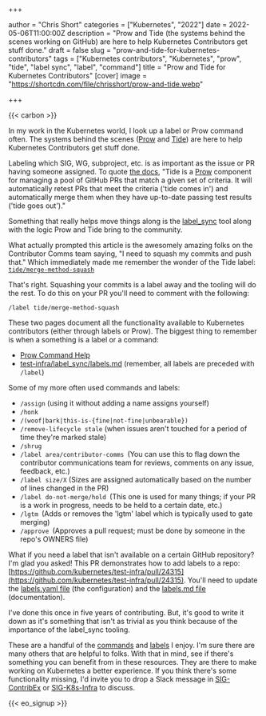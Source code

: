 +++

author = "Chris Short"
categories = ["Kubernetes", "2022"]
date = 2022-05-06T11:00:00Z
description = "Prow and Tide (the systems behind the scenes working on GitHub) are here to help Kubernetes Contributors get stuff done."
draft = false
slug = "prow-and-tide-for-kubernetes-contributors"
tags = ["Kubernetes contributors", "Kubernetes", "prow", "tide", "label sync", "label", "command"]
title = "Prow and Tide for Kubernetes Contributors"
[cover]
image = "https://shortcdn.com/file/chrisshort/prow-and-tide.webp"

+++

{{< carbon >}}

In my work in the Kubernetes world, I look up a label or Prow command often. The systems behind the scenes ([Prow](https://prow.kubernetes.io/) and [Tide](https://pkg.go.dev/k8s.io/test-infra/prow/cmd/tide#section-readme)) are here to help Kubernetes Contributors get stuff done.

Labeling which SIG, WG, subproject, etc. is as important as the issue or PR having someone assigned. To quote [the docs](https://github.com/kubernetes/test-infra/blob/master/prow/cmd/tide/README.md), "Tide is a [Prow](https://github.com/kubernetes/test-infra/blob/master/prow/README.md) component for managing a pool of GitHub PRs that match a given set of criteria. It will automatically retest PRs that meet the criteria ('tide comes in') and automatically merge them when they have up-to-date passing test results ('tide goes out')."

Something that really helps move things along is the [label_sync](https://github.com/kubernetes/test-infra/blob/master/label_sync/labels.md#intro) tool along with the logic Prow and Tide bring to the community.

What actually prompted this article is the awesomely amazing folks on the Contributor Comms team saying, "I need to squash my commits and push that." Which immediately made me remember the wonder of the Tide label: [`tide/merge-method-squash`](https://github.com/kubernetes/test-infra/blob/master/label_sync/labels.md#tide/merge-method-squash)

That's right. Squashing your commits is a label away and the tooling will do the rest. To do this on your PR you'll need to comment with the following:

`/label tide/merge-method-squash`

These two pages document all the functionality available to Kubernetes contributors (either through labels or Prow). The biggest thing to remember is when a something is a label or a command:

* [Prow Command Help](https://prow.kubernetes.io/command-help)
* [test-infra/label_sync/labels.md](https://github.com/kubernetes/test-infra/tree/master/label_sync) (remember, all labels are preceded with `/label`)

Some of my more often used commands and labels:

* `/assign` (using it without adding a name assigns yourself)
* `/honk`
* `/(woof|bark|this-is-{fine|not-fine|unbearable})`
* `/remove-lifecycle stale` (when issues aren't touched for a period of time they're marked stale)
* `/shrug`
* `/label area/contributor-comms `(You can use this to flag down the contributor communications team for reviews, comments on any issue, feedback, etc.)
* `/label size/X` (Sizes are assigned automatically based on the number of lines changed in the PR)
* `/label do-not-merge/hold `(This one is used for many things; if your PR is a work in progress, needs to be held to a certain date, etc.)
* `/lgtm `(Adds or removes the 'lgtm' label which is typically used to gate merging)
* `/approve `(Approves a pull request; must be done by someone in the repo's OWNERS file)

What if you need a label that isn't available on a certain GitHub repository? I'm glad you asked! This PR demonstrates how to add labels to a repo: [https://github.com/kubernetes/test-infra/pull/24315](https://github.com/kubernetes/test-infra/pull/24315). You'll need to update the [labels.yaml file](https://github.com/kubernetes/test-infra/blob/master/label_sync/labels.yaml) (the configuration) and the [labels.md file](https://github.com/kubernetes/test-infra/blob/master/label_sync/labels.md) (documentation).

I've done this once in five years of contributing. But, it's good to write it down as it's something that isn't as trivial as you think because of the importance of the label_sync tooling.

These are a handful of the [commands](https://prow.kubernetes.io/command-help) and [labels](https://github.com/kubernetes/test-infra/blob/master/label_sync/labels.md) I enjoy. I'm sure there are many others that are helpful to folks. With that in mind, see if there's something you can benefit from in these resources. They are there to make working on Kubernetes a better experience. If you think there's some functionality missing, I'd invite you to drop a Slack message in [SIG-ContribEx](https://kubernetes.slack.com/archives/C1TU9EB9S) or [SIG-K8s-Infra](https://kubernetes.slack.com/archives/CCK68P2Q2) to discuss.

{{< eo_signup >}}